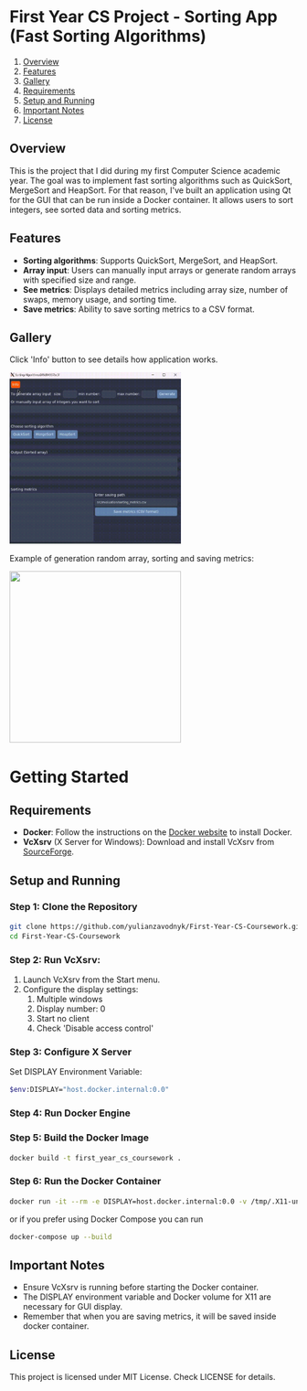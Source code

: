 # First Year CS Project - Sorting App (Fast Sorting Algorithms)

1. [Overview](#overview)
2. [Features](#features)
3. [Gallery](#gallery)
4. [Requirements](#requirements)
5. [Setup and Running](#setup-and-running)
6. [Important Notes](#important-notes)
7. [License](#license)

## Overview
This is the project that I did during my first Computer Science academic year.
The goal was to implement fast sorting algorithms such as QuickSort, MergeSort and HeapSort.
For that reason, I've built an application using Qt for the GUI that can be run inside a Docker container.
It allows users to sort integers, see sorted data and sorting metrics.

## Features
- **Sorting algorithms**: Supports QuickSort, MergeSort, and HeapSort.
- **Array input**: Users can manually input arrays or generate random arrays with specified size and range.
- **See metrics**: Displays detailed metrics including array size, number of swaps, memory usage, and sorting time.
- **Save metrics**: Ability to save sorting metrics to a CSV format.

## Gallery
Click 'Info' button to see details how application works.

<img src="docs/gallery/info.gif" width="300" height="300"/>

Example of generation random array, sorting and saving metrics:

<img src="docs/gallery/sorting_example.gif" width="300" height="300"/>

# Getting Started

## Requirements

- **Docker**: Follow the instructions on the [Docker website](https://www.docker.com/get-started) to install Docker.
- **VcXsrv** (X Server for Windows): Download and install VcXsrv from [SourceForge](https://sourceforge.net/projects/vcxsrv/).

## Setup and Running

### Step 1: Clone the Repository
```sh
git clone https://github.com/yulianzavodnyk/First-Year-CS-Coursework.git
cd First-Year-CS-Coursework
```

### Step 2: Run VcXsrv:
1. Launch VcXsrv from the Start menu.
2. Configure the display settings:
   1. Multiple windows
   2. Display number: 0
   3. Start no client
   4. Check 'Disable access control'

### Step 3: Configure X Server
Set DISPLAY Environment Variable:
```sh
$env:DISPLAY="host.docker.internal:0.0"
```

### Step 4: Run Docker Engine

### Step 5: Build the Docker Image
```sh
docker build -t first_year_cs_coursework .
```

### Step 6: Run the Docker Container
```sh
docker run -it --rm -e DISPLAY=host.docker.internal:0.0 -v /tmp/.X11-unix:/tmp/.X11-unix first_year_cs_coursework
```
or if you prefer using Docker Compose you can run
```sh
docker-compose up --build
```

## Important Notes
- Ensure VcXsrv is running before starting the Docker container.
- The DISPLAY environment variable and Docker volume for X11 are necessary for GUI display.
- Remember that when you are saving metrics, it will be saved inside docker container.

## License
This project is licensed under MIT License. Check LICENSE for details.
